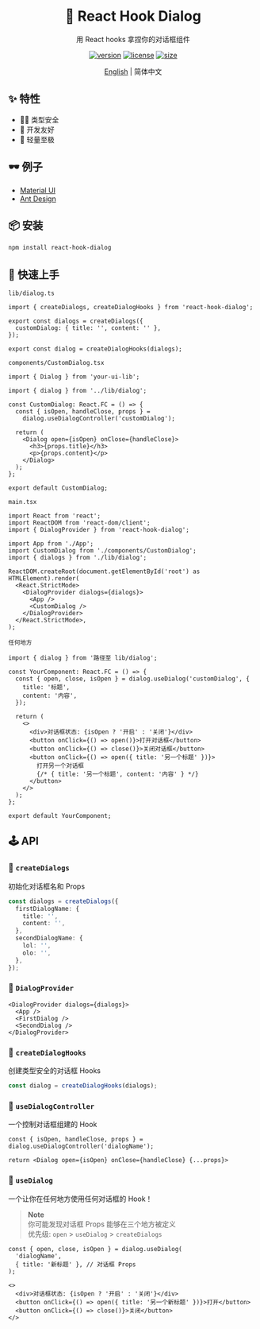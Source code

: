 <div align="center">

# 💬 React Hook Dialog

用 React hooks 拿捏你的对话框组件

[![version](https://img.shields.io/npm/v/react-hook-dialog?style=for-the-badge)](https://www.npmjs.com/package/react-hook-dialog)
[![license](https://img.shields.io/npm/l/react-hook-dialog?style=for-the-badge)](https://github.com/jsun969/react-hook-dialog/blob/main/LICENSE)
[![size](https://img.shields.io/bundlephobia/minzip/react-hook-dialog?style=for-the-badge)](https://bundlephobia.com/result?p=react-hook-dialog)

[English](./README.md) | 简体中文

</div>

## ✨ 特性

- 🧙‍♂️ 类型安全
- 🐎 开发友好
- 🍃 轻量至极

## 🕶 例子

- [Material UI](https://codesandbox.io/s/rhd-mui-example-etwz20)
- [Ant Design](https://codesandbox.io/s/rhd-antd-example-qhj7zy)

## 📦 安装

```bash
npm install react-hook-dialog
```

## 🎯 快速上手

`lib/dialog.ts`

```tsx
import { createDialogs, createDialogHooks } from 'react-hook-dialog';

export const dialogs = createDialogs({
  customDialog: { title: '', content: '' },
});

export const dialog = createDialogHooks(dialogs);
```

`components/CustomDialog.tsx`

```tsx
import { Dialog } from 'your-ui-lib';

import { dialog } from '../lib/dialog';

const CustomDialog: React.FC = () => {
  const { isOpen, handleClose, props } =
    dialog.useDialogController('customDialog');

  return (
    <Dialog open={isOpen} onClose={handleClose}>
      <h3>{props.title}</h3>
      <p>{props.content}</p>
    </Dialog>
  );
};

export default CustomDialog;
```

`main.tsx`

```tsx
import React from 'react';
import ReactDOM from 'react-dom/client';
import { DialogProvider } from 'react-hook-dialog';

import App from './App';
import CustomDialog from './components/CustomDialog';
import { dialogs } from './lib/dialog';

ReactDOM.createRoot(document.getElementById('root') as HTMLElement).render(
  <React.StrictMode>
    <DialogProvider dialogs={dialogs}>
      <App />
      <CustomDialog />
    </DialogProvider>
  </React.StrictMode>,
);
```

`任何地方`

```tsx
import { dialog } from '路径至 lib/dialog';

const YourComponent: React.FC = () => {
  const { open, close, isOpen } = dialog.useDialog('customDialog', {
    title: '标题',
    content: '内容',
  });

  return (
    <>
      <div>对话框状态: {isOpen ? '开启' : '关闭'}</div>
      <button onClick={() => open()}>打开对话框</button>
      <button onClick={() => close()}>关闭对话框</button>
      <button onClick={() => open({ title: '另一个标题' })}>
        打开另一个对话框
        {/* { title: '另一个标题', content: '内容' } */}
      </button>
    </>
  );
};

export default YourComponent;
```

## 🕹 API

### 🔗 `createDialogs`

初始化对话框名和 Props

```ts
const dialogs = createDialogs({
  firstDialogName: {
    title: '',
    content: '',
  },
  secondDialogName: {
    lol: '',
    olo: '',
  },
});
```

### 🔗 `DialogProvider`

```tsx
<DialogProvider dialogs={dialogs}>
  <App />
  <FirstDialog />
  <SecondDialog />
</DialogProvider>
```

### 🔗 `createDialogHooks`

创建类型安全的对话框 Hooks

```ts
const dialog = createDialogHooks(dialogs);
```

### 🔗 `useDialogController`

一个控制对话框组建的 Hook

```tsx
const { isOpen, handleClose, props } = dialog.useDialogController('dialogName');

return <Dialog open={isOpen} onClose={handleClose} {...props}>
```

### 🔗 `useDialog`

一个让你在任何地方使用任何对话框的 Hook！

> **Note**  
> 你可能发现对话框 Props 能够在三个地方被定义  
> 优先级: `open` > `useDialog` > `createDialogs`

```tsx
const { open, close, isOpen } = dialog.useDialog(
  'dialogName',
  { title: '新标题' }, // 对话框 Props
);
```

```tsx
<>
  <div>对话框状态: {isOpen ? '开启' : '关闭'}</div>
  <button onClick={() => open({ title: '另一个新标题' })}>打开</button>
  <button onClick={() => close()}>关闭</button>
</>
```
